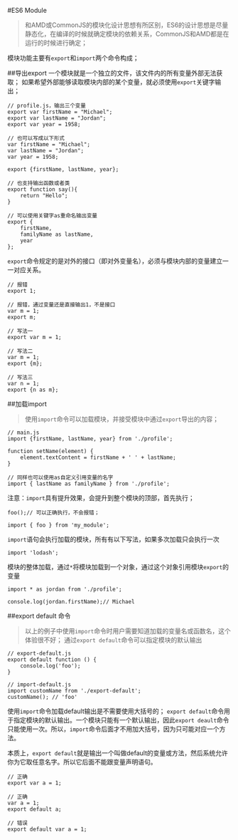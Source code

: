 #ES6 Module
> 和AMD或CommonJS的模块化设计思想有所区别，ES6的设计思想是尽量静态化，在编译的时候就确定模块的依赖关系，CommonJS和AMD都是在运行的时候进行确定；


模块功能主要有`export`和`import`两个命令构成；

##导出export
一个模块就是一个独立的文件，该文件内的所有变量外部无法获取；
如果希望外部能够读取模块内部的某个变量，就必须使用`export`关键字输出；

	
	// profile.js，输出三个变量
	export var firstName = "Michael";
	export var lastName = "Jordan";
	export var year = 1958;

	// 也可以写成以下形式
	var firstName = "Michael";
	var lastName = "Jordan";
	var year = 1958;
	
	export {firstName, lastName, year};

	// 也支持输出函数或者类
	export function say(){
		return "Hello";
	}

	// 可以使用关键字as重命名输出变量
	export {
		firstName, 
		familyName as lastName, 
		year
	};
	
`export`命令规定的是对外的接口（即对外变量名），必须与模块内部的变量建立一一对应关系。

	// 报错
	export 1;

	// 报错，通过变量还是直接输出1，不是接口
	var m = 1;
	export m;

	// 写法一
	export var m = 1;

	// 写法二
	var m = 1;
	export {m};

	// 写法三
	var n = 1;
	export {n as m};

##加载import
> 使用`import`命令可以加载模块，并接受模块中通过`export`导出的内容；

	// main.js
	import {firstName, lastName, year} from './profile';

	function setName(element) {
	  	element.textContent = firstName + ' ' + lastName;
	}

	// 同样也可以使用as自定义引用变量的名字
	import { lastName as familyName } from './profile';

注意：`import`具有提升效果，会提升到整个模块的顶部，首先执行；

	foo();// 可以正确执行，不会报错；

	import { foo } from 'my_module';

`import`语句会执行加载的模块，所有有以下写法，如果多次加载只会执行一次
	
	import 'lodash';

模块的整体加载，通过`*`将模块加载到一个对象，通过这个对象引用模块`export`的变量

	import * as jordan from './profile';

	console.log(jordan.firstName);// Michael

##export default 命令
> 以上的例子中使用`import`命令时用户需要知道加载的变量名或函数名，这个体验很不好；
> 通过`export default`命令可以指定模块的默认输出

	// export-default.js
	export default function () {
		console.log('foo');
	}

	// import-default.js
	import customName from './export-default';
	customName(); // 'foo'

使用`import`命令加载default输出是不需要使用大括号的；
`export default`命令用于指定模块的默认输出。一个模块只能有一个默认输出，因此`export deault`命令只能使用一次。所以，`import`命令后面才不用加大括号，因为只可能对应一个方法。

本质上，`export default`就是输出一个叫做default的变量或方法，然后系统允许你为它取任意名字。所以它后面不能跟变量声明语句。

	// 正确
	export var a = 1;

	// 正确
	var a = 1;
	export default a;

	// 错误
	export default var a = 1;

